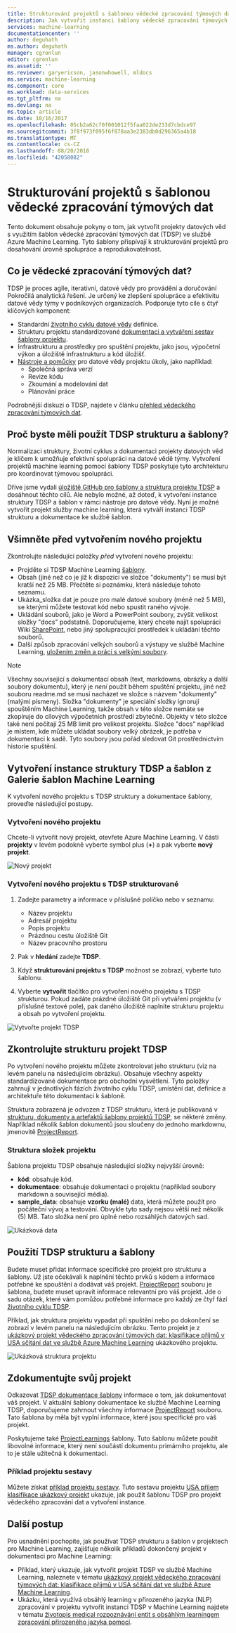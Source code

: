 ```yaml
---
title: Strukturování projektů s šablonou vědecké zpracování týmových dat | Dokumentace Microsoftu
description: Jak vytvořit instanci šablony vědecké zpracování týmových dat (TDSP) ve službě Azure Machine Learning, která struktury projektů pro spolupráci
services: machine-learning
documentationcenter: ''
author: deguhath
ms.author: deguhath
manager: cgronlun
editor: cgronlun
ms.assetid: ''
ms.reviewer: garyericson, jasonwhowell, mldocs
ms.service: machine-learning
ms.component: core
ms.workload: data-services
ms.tgt_pltfrm: na
ms.devlang: na
ms.topic: article
ms.date: 10/16/2017
ms.openlocfilehash: 05cb2a62cf0f001012f5faa022de233d7cbdce97
ms.sourcegitcommit: 3f8f973f095f6f878aa3e2383db0d296365a4b18
ms.translationtype: MT
ms.contentlocale: cs-CZ
ms.lasthandoff: 08/20/2018
ms.locfileid: "42058082"
---
```

# <a name="structure-projects-with-the-team-data-science-process-template"></a>Strukturování projektů s šablonou vědecké zpracování týmových dat

Tento dokument obsahuje pokyny o tom, jak vytvořit projekty datových věd s využitím šablon vědecké zpracování týmových dat (TDSP) ve službě Azure Machine Learning. Tyto šablony přispívají k strukturování projektů pro dosahování úrovně spolupráce a reprodukovatelnost. 


## <a name="what-is-the-team-data-science-process"></a>Co je vědecké zpracování týmových dat?
TDSP je proces agile, iterativní, datové vědy pro provádění a doručování Pokročilá analytická řešení. Je určený ke zlepšení spolupráce a efektivitu datové vědy týmy v podnikových organizacích. Podporuje tyto cíle s čtyř klíčových komponent:

   * Standardní [životního cyklu datové vědy](../team-data-science-process/lifecycle.md) definice.
   * Strukturu projektu standardizované [dokumentaci a vytváření sestav šablony projektu](https://github.com/Azure/Azure-TDSP-ProjectTemplate).
   * Infrastrukturu a prostředky pro spuštění projektu, jako jsou, výpočetní výkon a úložiště infrastrukturu a kód úložišť.
   * [Nástroje a pomůcky](https://github.com/Azure/Azure-TDSP-Utilities) pro datové vědy projektu úkoly, jako například:
      - Společná správa verzí
      - Revize kódu
      - Zkoumání a modelování dat
      - Plánování práce

Podrobnější diskuzi o TDSP, najdete v článku [přehled vědeckého zpracování týmových dat](../team-data-science-process/overview.md).

## <a name="why-should-you-use-the-tdsp-structure-and-templates"></a>Proč byste měli použít TDSP strukturu a šablony?
Normalizaci struktury, životní cyklus a dokumentaci projekty datových věd je klíčem k umožňuje efektivní spolupráci na datové vědě týmy. Vytvoření projektů machine learning pomocí šablony TDSP poskytuje tyto architekturu pro koordinovat týmovou spolupráci.

Dříve jsme vydali [úložiště GitHub pro šablony a struktura projektu TDSP](https://github.com/Azure/Azure-TDSP-ProjectTemplate) a dosáhnout těchto cílů. Ale nebylo možné, až doteď, k vytvoření instance struktury TDSP a šablon v rámci nástroje pro datové vědy. Nyní je možné vytvořit projekt služby machine learning, která vytváří instanci TDSP strukturu a dokumentace ke službě šablon. 

## <a name="things-to-note-before-creating-a-new-project"></a>Všimněte před vytvořením nového projektu
Zkontrolujte následující položky *před* vytvoření nového projektu:
* Projděte si TDSP Machine Learning [šablony](https://aka.ms/tdspamlgithubrepo).
* Obsah (jiné než co je již k dispozici ve složce "dokumenty") se musí být kratší než 25 MB. Přečtěte si poznámku, která následuje tohoto seznamu.
* Ukázka\_složka dat je pouze pro malé datové soubory (méně než 5 MB), se kterými můžete testovat kód nebo spustit raného vývoje.
* Ukládání souborů, jako je Word a PowerPoint soubory, zvýšit velikost složky "docs" podstatně. Doporučujeme, který chcete najít spolupráci Wiki [SharePoint](https://products.office.com/en-us/sharepoint/collaboration), nebo jiný spolupracující prostředek k ukládání těchto souborů.
* Další způsob zpracování velkých souborů a výstupy ve službě Machine Learning, [uložením změn a práci s velkými soubory](http://aka.ms/aml-largefiles).

> [!NOTE]
> Všechny související s dokumentací obsah (text, markdowns, obrázky a další soubory dokumentu), který je *není* použít během spuštění projektu, jiné než souboru readme.md se musí nacházet ve složce s názvem "dokumenty" (malými písmeny). Složka "dokumenty" je speciální složky ignorují spouštěním Machine Learning, takže obsah v této složce nemáte se zkopíruje do cílových výpočetních prostředí zbytečně. Objekty v této složce také není počítají 25 MB limit pro velikost projektu. Složce "docs" například je místem, kde můžete ukládat soubory velký obrázek, je potřeba v dokumentaci k sadě. Tyto soubory jsou pořád sledovat Git prostřednictvím historie spuštění. 

## <a name="instantiate-the-tdsp-structure-and-templates-from-the-machine-learning-template-gallery"></a>Vytvoření instance struktury TDSP a šablon z Galerie šablon Machine Learning
K vytvoření nového projektu s TDSP struktury a dokumentace šablony, proveďte následující postupy.

### <a name="create-a-new-project"></a>Vytvoření nového projektu
Chcete-li vytvořit nový projekt, otevřete Azure Machine Learning. V části **projekty** v levém podokně vyberte symbol plus (**+**) a pak vyberte **nový projekt**.

![Nový projekt](./media/how-to-use-tdsp-in-azure-ml/instantiation-1.png)


### <a name="create-a-new-tdsp-structured-project"></a>Vytvoření nového projektu s TDSP strukturované
   1. Zadejte parametry a informace v příslušné políčko nebo v seznamu:

      - Název projektu
      - Adresář projektu
      - Popis projektu
      - Prázdnou cestu úložiště Git
      - Název pracovního prostoru

   2. Pak v **hledání** zadejte **TDSP**. 
   3. Když **strukturování projektu s TDSP** možnost se zobrazí, vyberte tuto šablonu. 
   4. Vyberte **vytvořit** tlačítko pro vytvoření nového projektu s TDSP strukturou. Pokud zadáte prázdné úložiště Git při vytváření projektu (v příslušné textové pole), pak daného úložiště naplníte strukturu projektu a obsah po vytvoření projektu.

![Vytvořte projekt TDSP](./media/how-to-use-tdsp-in-azure-ml/instantiation-2.png)


## <a name="examine-the-tdsp-project-structure"></a>Zkontrolujte strukturu projekt TDSP
Po vytvoření nového projektu můžete zkontrolovat jeho strukturu (viz na levém panelu na následujícím obrázku). Obsahuje všechny aspekty standardizované dokumentace pro obchodní vysvětlení. Tyto položky zahrnují v jednotlivých fázích životního cyklu TDSP, umístění dat, definice a architektuře této dokumentaci k šabloně. 

Struktura zobrazená je odvozen z TDSP strukturu, která je publikovaná v [strukturu, dokumenty a artefaktů šablony projektů TDSP](https://github.com/Azure/Azure-TDSP-ProjectTemplate), se některé změny. Například několik šablon dokumentů jsou sloučeny do jednoho markdownu, jmenovitě [ProjectReport](https://aka.ms/tdspamlgithubrepoprojectreport). 

### <a name="project-folder-structure"></a>Struktura složek projektu
Šablona projektu TDSP obsahuje následující složky nejvyšší úrovně:
   - **kód**: obsahuje kód.
   - **dokumentace**: obsahuje dokumentaci o projektu (například soubory markdown a související média).
   - **sample_data**: obsahuje **vzorku (malé)** data, která můžete použít pro počáteční vývoj a testování. Obvykle tyto sady nejsou větší než několik (5) MB. Tato složka není pro úplné nebo rozsáhlých datových sad.

![Ukázková data](./media/how-to-use-tdsp-in-azure-ml/instantiation-3.png)


## <a name="use-the-tdsp-structure-and-templates"></a>Použití TDSP strukturu a šablony
Budete muset přidat informace specifické pro projekt pro strukturu a šablony. Už jste očekávali k naplnění těchto prvků s kódem a informace potřebné ke spouštění a dodávat váš projekt. [ProjectReport](https://aka.ms/tdspamlgithubrepoprojectreport) souboru je šablona, budete muset upravit informace relevantní pro váš projekt. Jde o sadu otázek, které vám pomůžou potřebné informace pro každý ze čtyř fází [životního cyklu TDSP](../team-data-science-process/lifecycle.md).

Příklad, jak struktura projektu vypadat při spuštění nebo po dokončení se zobrazí v levém panelu na následujícím obrázku. Tento projekt je z [ukázkový projekt vědeckého zpracování týmových dat: klasifikace příjmů v USA sčítání dat ve službě Azure Machine Learning](https://github.com/Azure/MachineLearningSamples-TDSPUCIAdultIncome) ukázkového projektu.

![Ukázková struktura projektu](./media/how-to-use-tdsp-in-azure-ml/instantiation-4.png)

## <a name="document-your-project"></a>Zdokumentujte svůj projekt
Odkazovat [TDSP dokumentace šablony](https://github.com/Azure/Azure-TDSP-ProjectTemplate) informace o tom, jak dokumentovat váš projekt. V aktuální šablony dokumentace ke službě Machine Learning TDSP, doporučujeme zahrnout všechny informace [ProjectReport](https://aka.ms/tdspamlgithubrepoprojectreport) souboru. Tato šablona by měla být vyplní informace, které jsou specifické pro váš projekt. 

Poskytujeme také [ProjectLearnings](https://aka.ms/tdspamlgithubrepoprojectlearnings) šablony. Tuto šablonu můžete použít libovolné informace, který není součástí dokumentu primárního projektu, ale to je stále užitečná k dokumentaci. 

### <a name="example-project-report"></a>Příklad projektu sestavy
Můžete získat [příklad projektu sestavy](https://github.com/Azure/MachineLearningSamples-TDSPUCIAdultIncome/blob/master/docs/deliverable_docs/ProjectReport.md). Tuto sestavu projektu [USA příjem klasifikace ukázkový projekt](https://github.com/Azure/MachineLearningSamples-TDSPUCIAdultIncome) ukazuje, jak použít šablonu TDSP pro projekt vědeckého zpracování dat a vytvoření instance.

## <a name="next-steps"></a>Další postup
Pro usnadnění pochopíte, jak používat TDSP strukturu a šablon v projektech pro Machine Learning, zajišťuje několik příkladů dokončený projekt v dokumentaci pro Machine Learning:

- Příklad, který ukazuje, jak vytvořit projekt TDSP ve službě Machine Learning, naleznete v tématu [ukázkový projekt vědeckého zpracování týmových dat: klasifikace příjmů v USA sčítání dat ve službě Azure Machine Learning](https://github.com/Azure/MachineLearningSamples-TDSPUCIAdultIncome).
- Ukázku, která využívá obsáhlý learning v přirozeného jazyka (NLP) zpracování v projektu vytvořit instanci TDSP v Machine Learning najdete v tématu [životopis medical rozpoznávání entit s obsáhlým learningem zpracování přirozeného jazyka pomocí](https://github.com/Azure/MachineLearningSamples-BiomedicalEntityExtraction).

